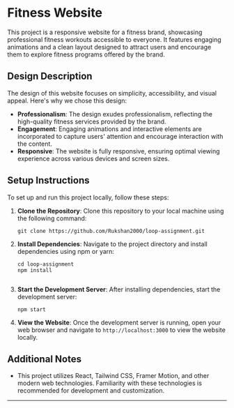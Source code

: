 
# Fitness Website

This project is a responsive website for a fitness brand, showcasing professional fitness workouts accessible to everyone. It features engaging animations and a clean layout designed to attract users and encourage them to explore fitness programs offered by the brand.

## Design Description

The design of this website focuses on simplicity, accessibility, and visual appeal. Here's why we chose this design:

- **Professionalism**: The design exudes professionalism, reflecting the high-quality fitness services provided by the brand.
- **Engagement**: Engaging animations and interactive elements are incorporated to capture users' attention and encourage interaction with the content.
- **Responsive**: The website is fully responsive, ensuring optimal viewing experience across various devices and screen sizes.

## Setup Instructions

To set up and run this project locally, follow these steps:

1. **Clone the Repository**: Clone this repository to your local machine using the following command:
   ```
   git clone https://github.com/Rukshan2000/loop-assignment.git
   ```

2. **Install Dependencies**: Navigate to the project directory and install dependencies using npm or yarn:
   ```
   cd loop-assignment
   npm install
 

3. **Start the Development Server**: After installing dependencies, start the development server:
   ```
   npm start
   ```


4. **View the Website**: Once the development server is running, open your web browser and navigate to `http://localhost:3000` to view the website locally.

## Additional Notes

- This project utilizes React, Tailwind CSS, Framer Motion, and other modern web technologies. Familiarity with these technologies is recommended for development and customization.

---

